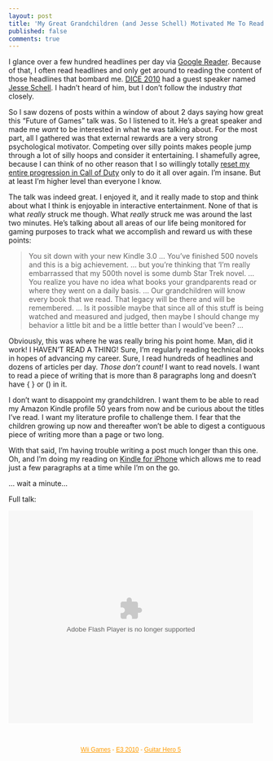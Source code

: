 ```yaml
---
layout: post
title: 'My Great Grandchildren (and Jesse Schell) Motivated Me To Read More Often'
published: false
comments: true
---
```


<p>I glance over a few hundred headlines per day via <a href="http://reader.google.com">Google Reader</a>. Because of that, I often read headlines and only get around to reading the content of those headlines that bombard me. <a href="http://www.dicesummit.org/" target="_blank">DICE 2010</a> had a guest speaker named <a href="http://www.schellgames.com/" target="_blank">Jesse Schell</a>. I hadn’t heard of him, but I don’t follow the industry <em>that</em> closely.&#160; </p>  <p>So I saw dozens of posts within a window of about 2 days saying how great this “Future of Games” talk was. So I listened to it. He’s a great speaker and made me <em>want</em> to be interested in what he was talking about. For the most part, all I gathered was that external rewards are a very strong psychological motivator. Competing over silly points makes people jump through a lot of silly hoops and consider it entertaining. I shamefully agree, because I can think of no other reason that I so willingly totally <a title="Prestige Mode" href="http://callofduty.wikia.com/wiki/Prestige_Mode" target="_blank">reset my entire progression in Call of Duty</a> only to do it all over again. I’m insane. But at least I’m higher level than everyone I know. </p>  <p>The talk was indeed great. I enjoyed it, and it really made to stop and think about what I think is enjoyable in interactive entertainment. None of that is what <em>really</em> struck me though. What <em>really</em> struck me was around the last two minutes. He’s talking about all areas of our life being monitored for gaming purposes to track what we accomplish and reward us with these points:</p>  <blockquote>   <p>You sit down with your new Kindle 3.0 … You’ve finished 500 novels and this is a big achievement. … but you’re thinking that ‘I’m really embarrassed that my 500th novel is some dumb Star Trek novel. … You realize you have no idea what books your grandparents read or where they went on a daily basis. … Our grandchildren will know every book that we read. That legacy will be there and will be remembered. … Is it possible maybe that since all of this stuff is being watched and measured and judged, then maybe I should change my behavior a little bit and be a little better than I would’ve been? …</p> </blockquote>  <p>Obviously, this was where he was really bring his point home. Man, did it work! I HAVEN’T READ A THING! Sure, I’m regularly reading technical books in hopes of advancing my career. Sure, I read hundreds of headlines and dozens of articles per day. <em>Those don’t count!</em> I want to read novels. I want to read a piece of writing that is more than 8 paragraphs long and doesn’t have { } or () in it. </p>  <p>I don’t want to disappoint my grandchildren. I want them to be able to read my Amazon Kindle profile 50 years from now and be curious about the titles I’ve read. I want my literature profile to challenge them. I fear that the children growing up now and thereafter won’t be able to digest a contiguous piece of writing more than a page or two long.</p>  <p>With that said, I’m having trouble writing a post much longer than this one. Oh, and I’m doing my reading on <a title="Bite sized reading!" href="http://www.amazon.com/gp/feature.html?ie=UTF8&amp;docId=1000301301" target="_blank">Kindle for iPhone</a> which allows me to read just a few paragraphs at a time while I’m on the go.</p>  <p>… wait a minute…</p>  <p>Full talk:</p>  <p><object id="VideoPlayerLg44277" classid="clsid:d27cdb6e-ae6d-11cf-96b8-444553540000" width="480" height="418" codebase="http://download.macromedia.com/pub/shockwave/cabs/flash/swflash.cab#version=6,0,40,0"> <param name="allowScriptAccess" value="always" /> <param name="allowFullScreen" value="true" /> <param name="src" value="http://g4tv.com/lv3/44277" /> <param name="name" value="VideoPlayer" /> <param name="allowfullscreen" value="true" /> <embed id="VideoPlayerLg44277" type="application/x-shockwave-flash" width="480" height="418" src="http://g4tv.com/lv3/44277" name="VideoPlayer" allowfullscreen="true" allowscriptaccess="always"></embed> </object></p>  <p>&#160;</p>  <div style="text-align: center; margin: 0px; width: 480px; font-family: arial,sans-serif; color: #ff9b00; font-size: 12px"><a style="color: #ff9b00" href="http://g4tv.com/games/wii/index" target="_blank">Wii Games</a> - <a style="color: #ff9b00" href="http://g4tv.com/e32010" target="_blank">E3 2010</a> - <a style="color: #ff9b00" href="http://g4tv.com/games/ps3/61899/guitar-hero-5/index" target="_blank">Guitar Hero 5</a></div>
